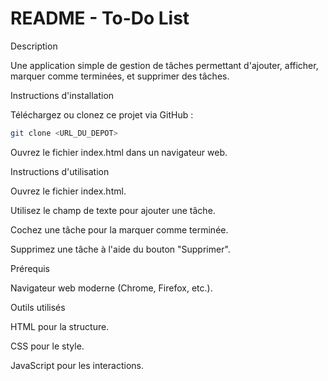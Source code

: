 # README - To-Do List

Description

Une application simple de gestion de tâches permettant d'ajouter, afficher, marquer comme terminées, et supprimer des tâches.

Instructions d'installation

Téléchargez ou clonez ce projet via GitHub :
```bash
git clone <URL_DU_DEPOT>
```
Ouvrez le fichier index.html dans un navigateur web.

Instructions d'utilisation

Ouvrez le fichier index.html.

Utilisez le champ de texte pour ajouter une tâche.

Cochez une tâche pour la marquer comme terminée.

Supprimez une tâche à l'aide du bouton "Supprimer".

Prérequis

Navigateur web moderne (Chrome, Firefox, etc.).

Outils utilisés

HTML pour la structure.

CSS pour le style.

JavaScript pour les interactions.
